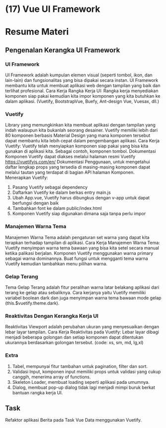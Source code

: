 # (17) Vue UI Framework

# Resume Materi

## Pengenalan Kerangka UI Framework

### UI Framework

UI Framework adalah kumpulan elemen visual (seperti tombol, ikon, dan lain-lain) dan fungsionalitas yang bisa dipakai secara instan. UI Framework membantu kita untuk membuat aplikasi web dengan tampilan yang baik dan terlihat profesional.
Cara Kerja Rangka Kerja UI:
Rangka kerja menyediakan komponen siap pakai kemudian kita impor komponen yang kita butuhkan ke dalam aplikasi. (Vuetify, BootstrapVue, Buefy, Ant-design Vue, Vuesax, dll.)

### Vuetify

Library yang memungkinkan kita membuat aplikasi dengan tampilan yang indah walaupun kita bukanlah seorang desainer. Vuetify memiliki lebih dari 80 komponen berbasis Material Design yang mana komponen tersebut dapat membantu kita lebih cepat dalam pengembangan aplikasi.
Cara Kerja Vuetify:
Vuetify telah menyiapkan komponen siap pakai yang bisa kita gunakan di aplikasi kita. Sebagai contoh, komponen tombol.
Dokumentasi Komponen Vuetify dapat diakses melalui halaman resmi Vuetify https://vuetifyjs.com/en/
Dokumentasi Penggunaan, untuk mengetahui daftar lengkap props yang tersedia di masing-masing komponen dapat melalui tautan yang terdapat di bagian API halaman Komponen.
Menerapkan Vuetify:

1. Pasang Vuetify sebagai dependency
2. Daftarkan Vuetify ke dalam berkas entry main.js
3. Ubah App.vue, Vuetify harus dibungkus dengan v-app untuk dapat berfungsi dengan baik
4. Tambahkan font ke dalam public/index.html
5. Komponen Vuetify siap digunakan dimana saja tanpa perlu impor

### Manajemen Warna Tema

Manajemen Warna Tema adalah pengaturan set warna yang dapat kita terapkan terhadap tampilan di aplikasi.
Cara Kerja Manajemen Warna Tema:
Vuetify menyimpan warna tema bawaan yang bisa kita setel secara manual ketika palikasi berjalan. Komponen Vuetify menggunakan warna primary sebagai warna dominannya.
Buat fungsi untuk mengganti tema warna Vuetify kemudian tambahkan menu pilihan warna.

### Gelap Terang

Tema Gelap Terang adalah fitur peralihan warna latar belakang aplikasi dari terang ke gelap atau sebaliknya. Cara kerjanya yaitu Vuetify memiliki variabel boolean dark dan juga menyimpan warna tema bawaan mode gelap (this.$vuetify.theme.dark).

### Reaktivitas Dengan Kerangka Kerja UI

Reaktivitas Viewport adalah perubahan ukuran yang menyesuaikan dengan lebar layar tampilan.
Cara Kerja Reaktivitas pada Vuetify: Lebar layar dibagi menjadi beberapa golongan dan setiap komponen dapat ditentukan ukurannya berdasarkan golongan tersebut. (code: xs, sm, md, lg,xl)

### Extra

1. Tabel, mempunyai fitur tambahan untuk pagination, filter dan sort.
2. Validasi Input, komponen input memiliki props untuk validasi yang cukup canggih, menerima array of functions.
3. Skeleton Loader, membuat loading seperti aplikasi pada umumnya.
4. Dialog, membuat pop-up dialog tidak lagi menjadi mimpi buruk berkat bantuan rangka kerja UI.

## Task

Refaktor aplikasi Berita pada Task Vue Data menggunakan Vuetify.
